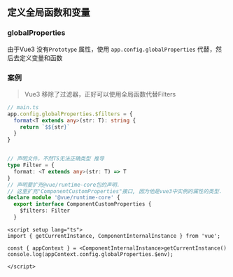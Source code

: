 ## 定义全局函数和变量

### globalProperties

由于Vue3 没有`Prototype` 属性，使用 `app.config.globalProperties` 代替，然后去定义变量和函数

### 案例

> Vue3 移除了过滤器，正好可以使用全局函数代替Filters

```ts
// main.ts
app.config.globalProperties.$filters = {
  format<T extends any>(str: T): string {
    return `$${str}`
  }
}


// 声明文件，不然TS无法正确类型 推导
type Filter = {
  format: <T extends any>(str: T) => T
}
// 声明要扩充@vue/runtime-core包的声明.
// 这里扩充"ComponentCustomProperties"接口, 因为他是vue3中实例的属性的类型.
declare module '@vue/runtime-core' {
  export interface ComponentCustomProperties {
    $filters: Filter
  }
```

```vue
<script setup lang="ts">
import { getCurrentInstance, ComponentInternalInstance } from 'vue';
 
const { appContext } = <ComponentInternalInstance>getCurrentInstance()
console.log(appContext.config.globalProperties.$env);
  
</script>
```


